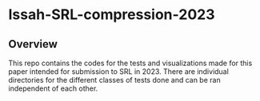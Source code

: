 # Issah-SRL-compression-2023

## Overview
This repo contains the codes for the tests and visualizations made for this paper intended for submission to SRL in 2023. There are individual directories for the different classes of tests done and can be ran independent of each other.
